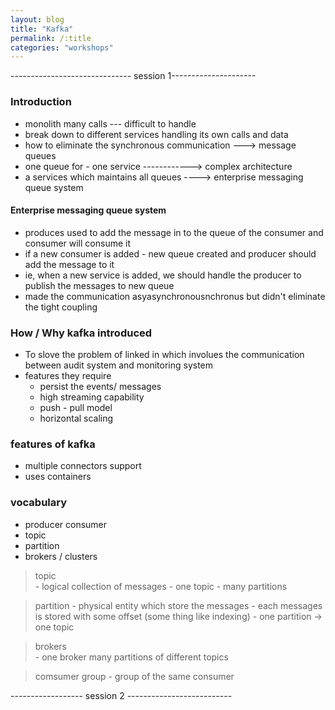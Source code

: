 ```yaml
---
layout: blog
title: "Kafka" 
permalink: /:title
categories: "workshops"
---
```

------------------------------ session 1---------------------
### Introduction

- monolith many calls --- difficult to handle
- break down to different services handling its own calls and data
- how to eliminate the synchronous communication ---> message queues
- one queue for - one service ------------> complex architecture
- a services which maintains all queues ----> enterprise messaging queue system 

#### Enterprise messaging queue system

- produces used to add the message in to the queue of the consumer and consumer will consume it 
- if a new consumer is added - new queue created and producer should add the message to it 
- ie, when a new service is added, we should handle the producer to publish the messages to new queue
- made the communication asyasynchronousnchronus but didn't eliminate the tight coupling 

### How / Why kafka introduced

- To slove the problem of linked in which involues the communication between audit system and monitoring system 
- features they require 
    - persist the events/ messages
    - high streaming capability
    - push - pull model 
    - horizontal scaling

### features of kafka
   - multiple connectors support
   - uses containers

### vocabulary 
 - producer consumer
 - topic
 - partition
 - brokers / clusters
 

> topic     
        -  logical collection of messages 
        -   one topic - many partitions

> partition 
    - physical entity which store the messages 
    - each messages is stored with some offset (some thing like indexing)
    - one partition -> one topic

> brokers     
    - one broker many partitions of different topics

> comsumer group - group of the same consumer 

------------------ session 2 --------------------------


